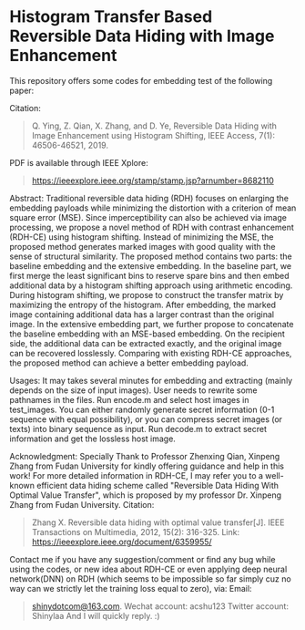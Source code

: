 # Histogram Transfer Based Reversible Data Hiding with Image Enhancement

This repository offers some codes for embedding test of the following paper:

Citation:
> Q. Ying, Z. Qian, X. Zhang, and D. Ye, Reversible Data Hiding with Image Enhancement using Histogram Shifting, IEEE Access, 7(1): 46506-46521, 2019.

PDF is available through IEEE Xplore:
> https://ieeexplore.ieee.org/stamp/stamp.jsp?arnumber=8682110

Abstract:
Traditional reversible data hiding (RDH) focuses on enlarging the embedding payloads while minimizing the distortion with a criterion of mean square error (MSE). Since imperceptibility can also be achieved via image processing, we propose a novel method of RDH with contrast enhancement (RDH-CE) using histogram shifting. Instead of minimizing the MSE, the proposed method generates marked images with good quality with the sense of structural similarity. The proposed method contains two parts: the baseline embedding and the extensive embedding. In the baseline part, we first merge the least significant bins to reserve spare bins and then embed additional data by a histogram shifting approach using arithmetic encoding. During histogram shifting, we propose to construct the transfer matrix by maximizing the entropy of the histogram. After embedding, the marked image containing additional data has a larger contrast than the original image. In the extensive embedding part, we further propose to concatenate the baseline embedding with an MSE-based embedding. On the recipient side, the additional data can be extracted exactly, and the original image can be recovered losslessly. Comparing with existing RDH-CE approaches, the proposed method can achieve a better embedding payload.

Usages:
It may takes several minutes for embedding and extracting (mainly depends on the size of input images). User needs to rewrite some pathnames in the files.
Run encode.m and select host images in test_images. You can either randomly generate secret information (0-1 sequence with equal possibility), or you can compress secret images (or texts) into binary sequence as input.
Run decode.m to extract secret information and get the lossless host image.

 
Acknowledgment:
Specially Thank to Professor Zhenxing Qian, Xinpeng Zhang from Fudan University for kindly offering guidance and help in this work!
For more detailed information in RDH-CE, I may refer you to a well-known efficient data hiding scheme called "Reversible Data Hiding With Optimal Value Transfer", which is proposed by my professor Dr. Xinpeng Zhang from Fudan University.
Citation:
> Zhang X. Reversible data hiding with optimal value transfer[J]. IEEE Transactions on Multimedia, 2012, 15(2): 316-325.
Link:
> https://ieeexplore.ieee.org/document/6359955/

Contact me if you have any suggestion/comment or find any bug while using the codes, or new idea about RDH-CE or even applying deep neural network(DNN) on RDH (which seems to be impossible so far simply cuz no way can we strictly let the training loss equal to zero), via:
Email: 
> shinydotcom@163.com.
Wechat account:
> acshu123
Twitter account:
>Shinylaa
And I will quickly reply. :)
